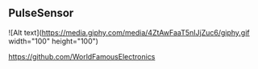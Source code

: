 ## PulseSensor

![Alt text](https://media.giphy.com/media/4ZtAwFaaT5nIJjZuc6/giphy.gif width="100" height="100")
 



  
https://github.com/WorldFamousElectronics
